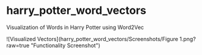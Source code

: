 # harry_potter_word_vectors
Visualization of Words in Harry Potter using Word2Vec

![Visualized Vectors](harry_potter_word_vectors/Screenshots/Figure 1.png?raw=true "Functionality Screenshot")
